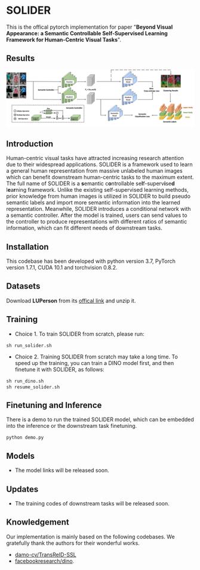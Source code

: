 # SOLIDER

This is the offical pytorch implementation for paper "**Beyond Visual Appearance: a Semantic Controllable Self-Supervised Learning Framework for Human-Centric Visual Tasks**".

## Results
<div align="center"><img src="assets/framework.png" width="900"></div>

## Introduction
Human-centric visual tasks have attracted increasing research attention due to their widespread applications. SOLIDER is a framework used to learn a general human representation from massive unlabeled human images which can benefit downstream human-centric tasks to the maximum extent. The full name of SOLIDER is a **s**emantic c**o**ntrollable se**l**f-superv**i**se**d** l**e**a**r**ning framework. Unlike the existing self-supervised learning methods, prior knowledge from human images is utilized in SOLIDER to build pseudo semantic labels and import more semantic information into the learned representation. Meanwhile, SOLIDER introduces a conditional network with a semantic controller. After the model is trained, users can send values to the controller to produce representations with different ratios of semantic information, which can fit different needs of downstream tasks.

## Installation
This codebase has been developed with python version 3.7, PyTorch version 1.7.1, CUDA 10.1 and torchvision 0.8.2.                                           

## Datasets
Download **LUPerson** from its [offical link](https://github.com/DengpanFu/LUPerson-NL/tree/main/LUP-NL) and unzip it.                                                               

## Training
- Choice 1. To train SOLIDER from scratch, please run:
```shell
sh run_solider.sh
```

- Choice 2. Training SOLIDER from scratch may take a long time. To speed up the training, you can train a DINO model first, and then finetune it with SOLIDER, as follows:
```shell
sh run_dino.sh
sh resume_solider.sh
```

## Finetuning and Inference
There is a demo to run the trained SOLIDER model, which can be embedded into the inference or the downstream task finetuning.
```shell
python demo.py
```

## Models
- The model links will be released soon.

## Updates
- The training codes of downstream tasks will be released soon.

## Knowledgement
Our implementation is mainly based on the following codebases. We gratefully thank the authors for their wonderful works.
- [damo-cv/TransReID-SSL](https://github.com/damo-cv/TransReID-SSL)
- [facebookresearch/dino](https://github.com/facebookresearch/dino).

